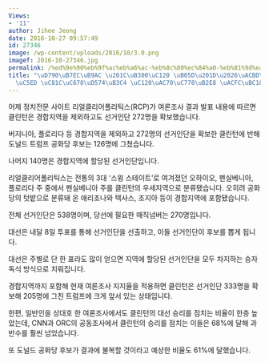 ```yaml
---
Views:
- '11'
author: Jihee Jeong
date: 2016-10-27 09:57:49
id: 27346
image: /wp-content/uploads/2016/10/3.0.png
imagef: 2016-10-27346.jpg
permalink: /%ed%9e%90%eb%9f%ac%eb%a6%ac-%eb%8c%80%ec%84%a0-%eb%81%9d%ea%b2%bd%ed%95%a9%ec%a7%80%ec%97%ad-%ec%a0%9c%ec%99%b8%ed%95%b4%eb%8f%84-%ec%84%a0%ea%b1%b0%ec%9d%b8%eb%8b%a8/
title: "\uD790\uB7EC\uB9AC \u201C\uB300\uC120 \uB05D\u201D\u2026\uACBD\uD569\uC9C0\
  \uC5ED \uC81C\uC678\uD574\uB3C4 \uC120\uAC70\uC778\uB2E8 \uACFC\uBC18 \uD655\uBCF4"
---
```


어제 정치전문 사이트 리얼클리어폴리틱스(RCP)가 여론조사 결과 발표 내용에 따르면 클린턴은 경합지역을 제외하고도 선거인단 272명을 확보했습니다.

버지니아, 플로리다 등 경합지역을 제외하고 272명의 선거인단을 확보한 클린턴에 반해 도널드 트럼프 공화당 후보는 126명에 그쳤습니다.

나머지 140명은 경합지역에 할당된 선거인단입니다.

리얼클리어폴리틱스는 전통의 3대 ‘스윙 스테이트’로 여겨졌던 오하이오, 펜실베니아, 플로리다 주 중에서 펜실베니아 주를 클린턴의 우세지역으로 분류됐습니다. 오히려 공화당의 텃밭으로 분류돼 온 애리조나와 텍사스, 조지아 등이 경합지역에 포함됐습니다.

전체 선거인단은 538명이며, 당선에 필요한 매직넘버는 270명입니다.

대선은 내달 8일 투표를 통해 선거인단을 선출하고, 이들 선거인단이 후보를 뽑게 됩니다.

대선은 주별로 단 한 표라도 많이 얻으면 지역에 할당된 선거인단을 모두 차지하는 승자독식 방식으로 치뤄집니다.

경합지역까지 포함해 현재 여론조사 지지율을 적용하면 클린턴은 선거인단 333명을 확보해 205명에 그친 트럼프에 크게 앞서 있는 상태입니다.

한편, 일반인을 상대호 한 여론조사에서도 클린턴의 대선 승리를 점치는 비율이 한층 높았는데, CNN과 ORC의 공동조사에서 클린턴의 승리를 점치는 이들은 68%에 달해 과반수를 훨씬 넘었습니다.

또 도널드 공화당 후보가 결과에 불복할 것이라고 예상한 비율도 61%에 달했습니다.
